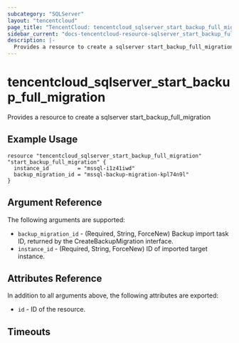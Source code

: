 ```yaml
---
subcategory: "SQLServer"
layout: "tencentcloud"
page_title: "TencentCloud: tencentcloud_sqlserver_start_backup_full_migration"
sidebar_current: "docs-tencentcloud-resource-sqlserver_start_backup_full_migration"
description: |-
  Provides a resource to create a sqlserver start_backup_full_migration
---
```


# tencentcloud_sqlserver_start_backup_full_migration

Provides a resource to create a sqlserver start_backup_full_migration

## Example Usage

```hcl
resource "tencentcloud_sqlserver_start_backup_full_migration" "start_backup_full_migration" {
  instance_id         = "mssql-i1z41iwd"
  backup_migration_id = "mssql-backup-migration-kpl74n9l"
}
```

## Argument Reference

The following arguments are supported:

* `backup_migration_id` - (Required, String, ForceNew) Backup import task ID, returned by the CreateBackupMigration interface.
* `instance_id` - (Required, String, ForceNew) ID of imported target instance.

## Attributes Reference

In addition to all arguments above, the following attributes are exported:

* `id` - ID of the resource.



## Timeouts

<no value>


